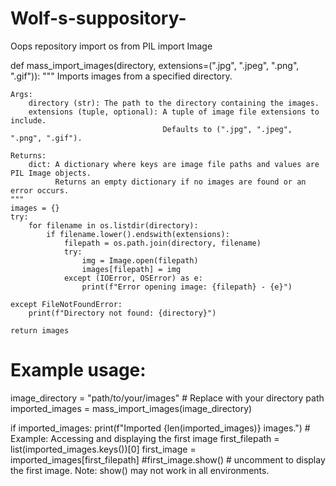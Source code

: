 # Wolf-s-suppository-
Oops repository 
import os
from PIL import Image

def mass_import_images(directory, extensions=(".jpg", ".jpeg", ".png", ".gif")):
    """
    Imports images from a specified directory.

    Args:
        directory (str): The path to the directory containing the images.
        extensions (tuple, optional): A tuple of image file extensions to include.
                                      Defaults to (".jpg", ".jpeg", ".png", ".gif").

    Returns:
        dict: A dictionary where keys are image file paths and values are PIL Image objects.
              Returns an empty dictionary if no images are found or an error occurs.
    """
    images = {}
    try:
        for filename in os.listdir(directory):
            if filename.lower().endswith(extensions):
                filepath = os.path.join(directory, filename)
                try:
                    img = Image.open(filepath)
                    images[filepath] = img
                except (IOError, OSError) as e:
                    print(f"Error opening image: {filepath} - {e}")

    except FileNotFoundError:
        print(f"Directory not found: {directory}")

    return images

# Example usage:
image_directory = "path/to/your/images"  # Replace with your directory path
imported_images = mass_import_images(image_directory)

if imported_images:
    print(f"Imported {len(imported_images)} images.")
    # Example: Accessing and displaying the first image
    first_filepath = list(imported_images.keys())[0]
    first_image = imported_images[first_filepath]
    #first_image.show() # uncomment to display the first image. Note: show() may not work in all environments.

